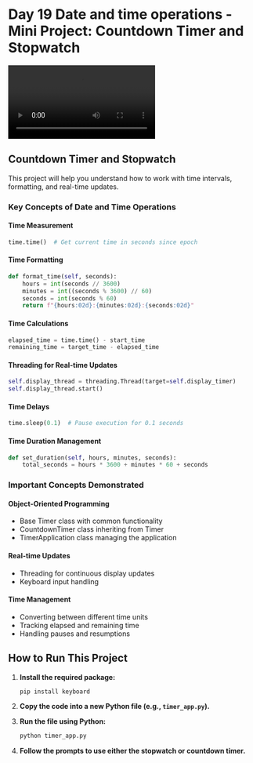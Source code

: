 # Day 19 Date and time operations - Mini Project: Countdown Timer and Stopwatch

![Timer](/Day%20019/timer.mp4)

## Countdown Timer and Stopwatch

This project will help you understand how to work with time intervals, formatting, and real-time updates.

### Key Concepts of Date and Time Operations

#### Time Measurement

```python
time.time()  # Get current time in seconds since epoch
```

#### Time Formatting

```python
def format_time(self, seconds):
    hours = int(seconds // 3600)
    minutes = int((seconds % 3600) // 60)
    seconds = int(seconds % 60)
    return f"{hours:02d}:{minutes:02d}:{seconds:02d}"
```

#### Time Calculations

```python
elapsed_time = time.time() - start_time
remaining_time = target_time - elapsed_time
```

#### Threading for Real-time Updates

```python
self.display_thread = threading.Thread(target=self.display_timer)
self.display_thread.start()
```

#### Time Delays

```python
time.sleep(0.1)  # Pause execution for 0.1 seconds
```

#### Time Duration Management

```python
def set_duration(self, hours, minutes, seconds):
    total_seconds = hours * 3600 + minutes * 60 + seconds
```

### Important Concepts Demonstrated

#### Object-Oriented Programming

- Base Timer class with common functionality
- CountdownTimer class inheriting from Timer
- TimerApplication class managing the application

#### Real-time Updates

- Threading for continuous display updates
- Keyboard input handling

#### Time Management

- Converting between different time units
- Tracking elapsed and remaining time
- Handling pauses and resumptions

## How to Run This Project

1. **Install the required package:**

   ```bash
   pip install keyboard
   ```

2. **Copy the code into a new Python file (e.g., `timer_app.py`).**

3. **Run the file using Python:**

   ```bash
   python timer_app.py
   ```

4. **Follow the prompts to use either the stopwatch or countdown timer.**
